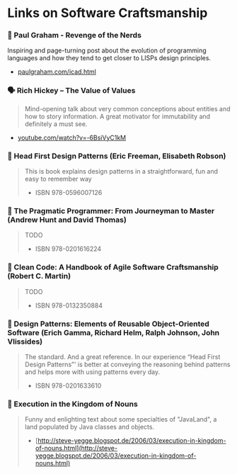 # Links on Software Craftsmanship

### 📄 Paul Graham - Revenge of the Nerds

Inspiring and page-turning post about the evolution of programming languages and how they tend to get closer to LISPs design principles.

* [paulgraham.com/icad.html](http://www.paulgraham.com/icad.html)

### 🗣 Rich Hickey – The Value of Values

> Mind-opening talk about very common conceptions about entities and how to story information. A great motivator for immutability and definitely a must see.

* [youtube.com/watch?v=-6BsiVyC1kM](https://www.youtube.com/watch?v=-6BsiVyC1kM)

### 📘 Head First Design Patterns \(Eric Freeman, Elisabeth Robson\)

> This is book explains design patterns in a  straightforward, fun and easy to remember way
>
> * ISBN 978-0596007126

### 📘 The Pragmatic Programmer: From Journeyman to Master \(Andrew Hunt and David Thomas\)

> TODO
>
> * ISBN 978-0201616224

### 📘 Clean Code: A Handbook of Agile Software Craftsmanship \(Robert C. Martin\)

> TODO
>
> * ISBN 978-0132350884

### 📘 Design Patterns: Elements of Reusable Object-Oriented Software \(Erich Gamma, Richard Helm, Ralph Johnson, John Vlissides\)

> The standard. And a great reference. In our experience “Head First Design Patterns”' is better at conveying the reasoning behind patterns and helps more with using patterns every day.
>
> * ISBN 978-0201633610

### 📘 Execution in the Kingdom of Nouns

> Funny and enlighting text about some specialties of "JavaLand", a land populated by Java classes and objects.
>
> * [http://steve-yegge.blogspot.de/2006/03/execution-in-kingdom-of-nouns.html](http://steve-yegge.blogspot.de/2006/03/execution-in-kingdom-of-nouns.html)



